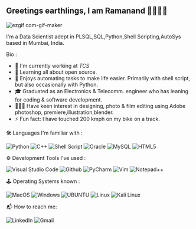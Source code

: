 ## Greetings earthlings, I am Ramanand 👋👨🏻‍💻

![ezgif com-gif-maker](https://user-images.githubusercontent.com/68180773/201176336-91cf0c98-9e02-4dc7-ba7b-e29d48a296e3.gif)


<!-- I'm a software engineer based in Mumbai,India. -->
<!-- Keep Profile Picture as bitmoji -->
<!-- Add a gif of querying your a 'Hi message' as "select Ramanand from humans/earthlings" -->

I'm a Data Scientist adept in PLSQL,SQL,Python,Shell Scripting,AutoSys based in Mumbai, India. 

Bio :

- 🏢 I'm currently working at _TCS_  
- 🌱 Learning all about open source.
- 👾 Enjoys automating tasks to make life easier. Primarily with shell script, but also occasionally with Python.
- 🎓 Graduated as an Electronics & Telecomm. engineer who has leaning for coding & software development.
- 🧑🏻‍🎨 Have keen interest in designing, photo & film editing using Adobe photoshop, premiere,illustration,blender.     
- ⚡️ Fun fact: I have touched 200 kmph on my bike on a track. 


🛠 Languages I'm familiar with : 

<!-- [![My Skills](https://skillicons.dev/icons?i=py,mysql,c,cpp,github)](https://skillicons.dev) -->


![Python](https://img.shields.io/badge/python-3670A0?style=for-the-badge&logo=python&logoColor=ffdd54)
![C++](https://img.shields.io/badge/c++-%2300599C.svg?style=for-the-badge&logo=c%2B%2B&logoColor=white)
![Shell Script](https://img.shields.io/badge/shell_script-%23121011.svg?style=for-the-badge&logo=gnu-bash&logoColor=white)
![Oracle](https://img.shields.io/badge/Oracle-F80000?style=for-the-badge&logo=oracle&logoColor=white)
![MySQL](https://img.shields.io/badge/mysql-%2300f.svg?style=for-the-badge&logo=mysql&logoColor=white)
![HTML5](https://img.shields.io/badge/HTML5-E34F26?style=for-the-badge&logo=html5&logoColor=white)

⚙️ Development Tools I've used : 

![Visual Studio Code](https://img.shields.io/badge/Visual_Studio-5C2D91?style=for-the-badge&logo=visual%20studio&logoColor=white)
![Github](https://img.shields.io/badge/GitHub-100000?style=for-the-badge&logo=github&logoColor=white)
![PyCharm](https://img.shields.io/badge/PyCharm-000000.svg?&style=for-the-badge&logo=PyCharm&logoColor=white)
![Vim](https://img.shields.io/badge/VIM-%2311AB00.svg?style=for-the-badge&logo=vim&logoColor=white)
![Notepad++](https://img.shields.io/badge/Notepad++-90E59A.svg?style=for-the-badge&logo=notepad%2b%2b&logoColor=black)



 🕹 Operating Systems known :
 
![MacOS](https://img.shields.io/badge/mac%20os-000000?style=for-the-badge&logo=apple&logoColor=white)
![Windows](https://img.shields.io/badge/Windows-0078D6?style=for-the-badge&logo=windows&logoColor=white)
![UBUNTU](https://img.shields.io/badge/Ubuntu-E95420?style=for-the-badge&logo=ubuntu&logoColor=white)
![Linux](https://img.shields.io/badge/Linux-FCC624?style=for-the-badge&logo=linux&logoColor=black)
![Kali Linux](https://img.shields.io/badge/Kali_Linux-557C94?style=for-the-badge&logo=kali-linux&logoColor=white)

📬 How to reach me:

![LinkedIn](https://img.shields.io/badge/linkedin-%230077B5.svg?style=for-the-badge&logo=linkedin&logoColor=white)
![Gmail](https://img.shields.io/badge/Gmail-D14836?style=for-the-badge&logo=gmail&logoColor=white)
<!--
**Ramanand23/Ramanand23** is a ✨ _special_ ✨ repository because its `README.md` (this file) appears on your GitHub profile.

Here are some ideas to get you started:

- 🔭 I’m currently working on ...
- 🌱 I’m currently learning ...
- 👯 I’m looking to collaborate on ...
- 🤔 I’m looking for help with ...
- 💬 Ask me about ...
- 📫 How to reach me: ...
- 😄 Pronouns: ...
- ⚡ Fun fact: ...
-->
